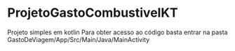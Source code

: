 # ProjetoGastoCombustivelKT
Projeto simples em kotlin 
Para obter acesso ao código basta entrar na pasta GastoDeViagem/App/Src/Main/Java/MainActivity
